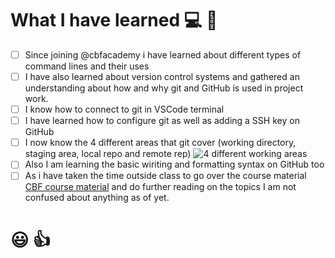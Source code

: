 # **What I have learned :computer: :woman:** 

- [ ] Since joining @cbfacademy i have learned about different types of command lines and their uses
- [ ] I have also learned about version control systems and gathered an understanding about how and why git and GitHub is used in project work.
- [ ] I know how to connect to git in VSCode terminal 
- [ ] I have learned how to configure git as well as adding a SSH key on GitHub
- [ ] I now know the 4 different areas that git cover (working directory, staging area, local repo and remote rep)
![4 different working areas](https://github.com/cbfacademy/github-fundamentals-ERobertss/assets/133209614/27c3a264-8ff0-4651-a8b3-cb72201f2c8b)
- [ ] Also I am learning the basic wiriting and formatting syntax on GitHub too
- [ ] As i have taken the time outside class to go over the course material [CBF course material](https://academy.codingblackfemales.com/courses/entry-to-tech/lessons/entry-to-tech/) and do further reading on the topics I am not confused about anything as of yet.
 
#     :smiley: :thumbsup:

